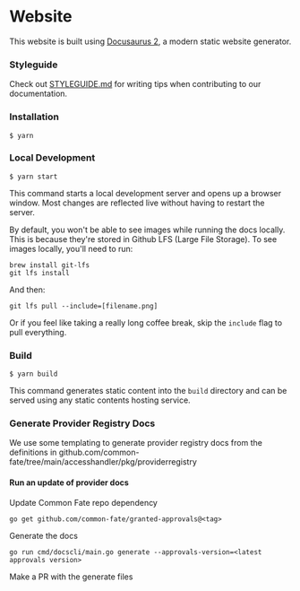 # Website

This website is built using [Docusaurus 2](https://docusaurus.io/), a modern static website generator.

### Styleguide

Check out [STYLEGUIDE.md](./STYLEGUIDE.md) for writing tips when contributing to our documentation.

### Installation

```
$ yarn
```

### Local Development

```
$ yarn start
```

This command starts a local development server and opens up a browser window. Most changes are reflected live without having to restart the server.

By default, you won't be able to see images while running the docs locally. This is because they're stored in Github LFS (Large File Storage). To see images locally, you'll need to run:

```
brew install git-lfs
git lfs install
```

And then:

```
git lfs pull --include=[filename.png]
```

Or if you feel like taking a really long coffee break, skip the `include` flag to pull everything.

### Build

```
$ yarn build
```

This command generates static content into the `build` directory and can be served using any static contents hosting service.

### Generate Provider Registry Docs

We use some templating to generate provider registry docs from the definitions in github.com/common-fate/tree/main/accesshandler/pkg/providerregistry

#### Run an update of provider docs

Update Common Fate repo dependency

```
go get github.com/common-fate/granted-approvals@<tag>
```

Generate the docs

```
go run cmd/docscli/main.go generate --approvals-version=<latest approvals version>
```

Make a PR with the generate files
